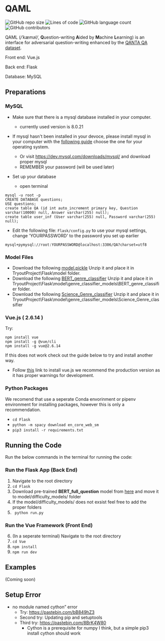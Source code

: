 # QAML
![GitHub repo size](https://img.shields.io/github/repo-size/JustBluce/TryoutProject?logo=Files&logoColor=white&style=for-the-badge)
![Lines of code](https://img.shields.io/tokei/lines/github/JustBluce/TryoutProject?color=royalblue&logo=Visual%20Studio%20Code&style=for-the-badge)
![GitHub language count](https://img.shields.io/github/languages/count/JustBluce/TryoutProject?color=lightgreen&style=for-the-badge)
![GitHub contributors](https://img.shields.io/github/contributors/JustBluce/TryoutProject?color=lightgreen&style=for-the-badge)

QAML (*/ˈkæməl/*, **Q**uestion-writing **A**ided by **M**achine **L**earning) is an interface for adversarial question-writing enhanced by the [QANTA QA dataset](https://s3-us-west-2.amazonaws.com/pinafore-us-west-2/qanta-jmlr-datasets/qanta.train.2018.04.18.json).

Front end: Vue.js

Back end: Flask

Database: MySQL

## Preparations

### MySQL

- Make sure that there is a mysql database installed in your computer.
  - currently used version is 8.0.21
- If mysql hasn't been installed in your devoce, please install mysql in your computer with the [following guide](https://dev.mysql.com/doc/mysql-installation-excerpt/8.0/en/) choose the one for your operating system.

  - Or visit https://dev.mysql.com/downloads/mysql/ and download proper mysql
  - REMEMBER your password (will be used later)

- Set up your database
  - open terminal

```
mysql -u root -p
CREATE DATABASE questions;
USE questions;
create table QA (id int auto_increment primary key, Question varchar(10000) null, Answer varchar(255) null);
create table user_inf (User varchar(255) null, Password varchar(255) null);
```

- Edit the following file: `Flask/config.py` to use your mysql settings, change 'YOURPASSWORD' to the password you set up earlier

```
mysql+pymysql://root:YOURPASSWORD@localhost:3306/QA?charset=utf8
```

### Model Files
- Download the following [model.pickle](https://drive.google.com/file/d/1k1akEuLpW02tfZ-ApValJwlcxJji-riO/view?usp=sharing) Unzip it and place it in TryoutProject\Flask\model folder.
- Download the following [BERT_genre_classifier](https://drive.google.com/drive/folders/1lqVosgCPhRVH4A2m3bIaPdo5Ghggl9pQ?usp=sharing) Unzip it and place it in TryoutProject\Flask\model\genre_classifier_models\BERT_genre_classifier folder.
- Download the following [Science_Genre_classifier](https://drive.google.com/drive/folders/15cGe--BEXq3wnhEfV1dQSaDJ4P5jocjw?usp=sharing) Unzip it and place it in TryoutProject\Flask\model\genre_classifier_models\Science_Genre_classifier

### Vue.js ( 2.6.14 )

Try:

```
npm install vue
npm install -g @vue/cli
npm install -g vue@2.6.14

```

If this does not work check out the guide below to try and install another way.

- Follow [this](https://vuejs.org/v2/guide/installation.html) link to install vue.js we recommend the production version as it has proper warnings for development.

### Python Packages

We recomend that use a seperate Conda envorinment or pipenv environment for installing packages, however this is only a recommendation.

- `cd Flask`
- `python -m spacy download en_core_web_sm`
- `pip3 install -r requirements.txt`


## Running the Code

Run the below commands in the terminal for running the code:

### Run the Flask App (Back End)

1. Navigate to the root directory
2. `cd Flask `
3. Download pre-trained **BERT_full_question** model from [here](https://drive.google.com/drive/folders/18dGwaxI7kx4Yx7gTMTiCbUv2YLxzNPmZ?usp=sharing) and move it to model/difficulty_models/ folder
4. If the model/difficulty_models/ does not exsist feel free to add the proper folders
5. ` python run.py`

### Run the Vue Framework (Front End)

6. (In a seperate terminal) Navigate to the root directory
7. `cd Vue`
8. `npm install`
9. `npm run dev`

## Examples

(Coming soon)

## Setup Error

- no module named cython” error
  - Try: https://pastebin.com/bB849hZ3
  - Second try: Updating pip and setuptools
  - Third try: https://pastebin.com/8BrK4W80
    - Cython is a prerequisite for numpy I think, but a simple pip3 install cython should work
